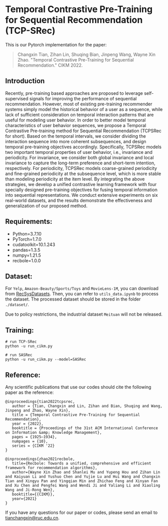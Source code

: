 # Temporal Contrastive Pre-Training for Sequential Recommendation (TCP-SRec)

This is our Pytorch implementation for the paper:

> Changxin Tian, Zihan Lin, Shuqing Bian, Jinpeng Wang, Wayne Xin Zhao. "Temporal Contrastive Pre-Training for Sequential Recommendation." CIKM 2022.

## Introduction
Recently, pre-training based approaches are proposed to leverage self-supervised signals for improving the performance of sequential recommendation. However, most of existing pre-training recommender systems simply model the historical behavior of a user as a sequence, while lack of sufficient consideration on temporal interaction patterns that are useful for modeling user behavior. In order to better model temporal characteristics of user behavior sequences, we propose a Temporal Contrastive Pre-training method for Sequential Recommendation (TCPSRec for short). Based on the temporal intervals, we consider dividing the interaction sequence into more coherent subsequences, and design temporal pre-training objectives accordingly. Specifically, TCPSRec models two important temporal properties of user behavior, i.e., invariance and periodicity. For invariance, we consider both global invariance and local invariance to capture the long-term preference and short-term intention, respectively. For periodicity, TCPSRec models coarse-grained periodicity and fine-grained periodicity at the subsequence level, which is more stable than modeling periodicity at the item level. By integrating the above strategies, we develop a unified contrastive learning framework with four specially designed pre-training objectives for fusing temporal information into sequential representations. We conduct extensive experiments on six real-world datasets, and the results demonstrate the effectiveness and generalization of our proposed method.

## Requirements:
* Python=3.7.10
* PyTorch=1.7.0
* cudatoolkit=10.1.243
* pandas=1.3.5
* numpy=1.21.5
* recbole=1.0.0

## Dataset:

For `Yelp`, `Amazon-Beauty/Sports/Toys` and `MovieLens-1M`, you can download from [RecSysDatasets](https://github.com/RUCAIBox/RecSysDatasets). Then, you can refer to `utils_data.ipynb` to process the dataset. The processed dataset should be stored in the folder `./dataset/`.

Due to policy restrictions, the industrial dataset `Meituan` will not be released.


## Training:

```
# run TCP-SRec
python -u run_cikm.py

# run SASRec
python -u run_cikm.py --model=SASRec
```

## Reference:
Any scientific publications that use our codes should cite the following paper as the reference:

 ```
@inproceedings{tian2022tcpsrec,
    author = {Tian, Changxin and Lin, Zihan and Bian, Shuqing and Wang, Jinpeng and Zhao, Wayne Xin},
    title = {Temporal Contrastive Pre-Training for Sequential Recommendation},
    year = {2022},
    booktitle = {Proceedings of the 31st ACM International Conference on Information &amp; Knowledge Management},
    pages = {1925–1934},
    numpages = {10},
    series = {CIKM '22}
}

@inproceedings{zhao2021recbole,
    title={Recbole: Towards a unified, comprehensive and efficient framework for recommendation algorithms},
    author={Wayne Xin Zhao and Shanlei Mu and Yupeng Hou and Zihan Lin and Kaiyuan Li and Yushuo Chen and Yujie Lu and Hui Wang and Changxin Tian and Xingyu Pan and Yingqian Min and Zhichao Feng and Xinyan Fan and Xu Chen and Pengfei Wang and Wendi Ji and Yaliang Li and Xiaoling Wang and Ji-Rong Wen},
    booktitle={{CIKM}},
    year={2021}
}
 ```

If you have any questions for our paper or codes, please send an email to tianchangxin@ruc.edu.cn.
